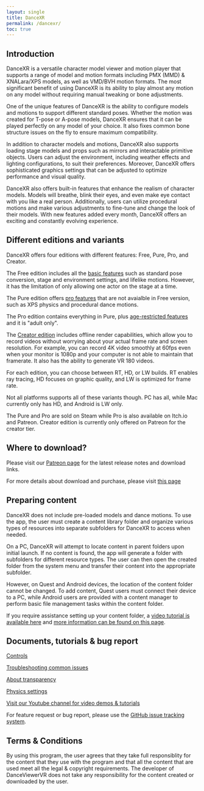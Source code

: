 ```yaml
---
layout: single
title: DanceXR
permalink: /dancexr/
toc: true
---
```


## Introduction

DanceXR is a versatile character model viewer and motion player that supports a range of model and motion formats including PMX (MMD) & XNALara/XPS models, as well as VMD/BVH motion formats. The most significant benefit of using DanceXR is its ability to play almost any motion on any model without requiring manual tweaking or bone adjustments.

One of the unique features of DanceXR is the ability to configure models and motions to support different standard poses. Whether the motion was created for T-pose or A-pose models, DanceXR ensures that it can be played perfectly on any model of your choice. It also fixes common bone structure issues on the fly to ensure maximum compatibility.

In addition to character models and motions, DanceXR also supports loading stage models and props such as mirrors and interactable primitive objects. Users can adjust the environment, including weather effects and lighting configurations, to suit their preferences. Moreover, DanceXR offers sophisticated graphics settings that can be adjusted to optimize performance and visual quality.

DanceXR also offers built-in features that enhance the realism of character models. Models will breathe, blink their eyes, and even make eye contact with you like a real person. Additionally, users can utilize procedural motions and make various adjustments to fine-tune and change the look of their models. With new features added every month, DanceXR offers an exciting and constantly evolving experience.


## Different editions and variants

DanceXR offers four editions with different features: Free, Pure, Pro, and Creator.

The Free edition includes all the [basic features](dancexr/basic_features.md) such as standard pose conversion, stage and environment settings, and lifelike motions. However, it has the limitation of only allowing one actor on the stage at a time.

The Pure edition offers [pro features](dancexr/pro_features.md) that are not avaialble in Free version, such as XPS physics and procedural dance motions. 

The Pro edition contains everything in Pure, plus [age-restricted features](dancexr/adult_features.md) and it is "adult only".

The [Creator edition](/dancexr/creator.md) includes offline render capabilities, which allow you to record videos without worrying about your actual frame rate and screen resolution. For example, you can record 4K video smoothly at 60fps even when your monitor is 1080p and your computer is not able to maintain that framerate. It also has the ability to generate VR 180 videos.

For each edition, you can choose between RT, HD, or LW builds. RT enables ray tracing, HD focuses on graphic quality, and LW is optimized for frame rate.

Not all platforms supports all of these variants though. PC has all, while Mac currently only has HD, and Android is LW only.

The Pure and Pro are sold on Steam while Pro is also available on Itch.io and Patreon. Creator edition is currently only offered on Patreon for the creator tier. 


## Where to download?

Please visit our [Patreon page](https://www.patreon.com/dvvr) for the latest release notes and download links. 

For more details about download and purchase, please visit [this page](/dancexr/download.md)


## Preparing content

DanceXR does not include pre-loaded models and dance motions. To use the app, the user must create a content library folder and organize various types of resources into separate subfolders for DanceXR to access when needed.

On a PC, DanceXR will attempt to locate content in parent folders upon initial launch. If no content is found, the app will generate a folder with subfolders for different resource types. The user can then open the created folder from the system menu and transfer their content into the appropriate subfolder.

However, on Quest and Android devices, the location of the content folder cannot be changed. To add content, Quest users must connect their device to a PC, while Android users are provided with a content manager to perform basic file management tasks within the content folder.

If you require assistance setting up your content folder, a [video tutorial is available here](https://www.youtube.com/watch?v=kjzxGEd8SqM&list=PLiOnKm2t3bhLV3HcABEs0xjqgrYcmDQcr&index=3) and [more information can be found on this page](dancexr/preparecontent.md).


## Documents, tutorials & bug report
[Controls](dancexr/controls.md)

[Troubleshooting common issues](dancexr/troubleshooting.md)

[About transparency](dancexr/transparency.md)

[Physics settings](dancexr/physics.md)

[Visit our Youtube channel for video demos & tutorials](https://www.youtube.com/channel/UC4kSPkrWRR_oE2QMOjFYwBg) 

For feature request or bug report, please use the [GitHub issue tracking system](https://github.com/alloystorm/dvvr/issues).


## Terms & Conditions
By using this program, the user agrees that they take full responsiblity for the content that they use with the program and that all the content that are used meet all the legal & copyright requirements. The developer of DanceViewerVR does not take any responsibility for the content created or downloaded by the user.  



